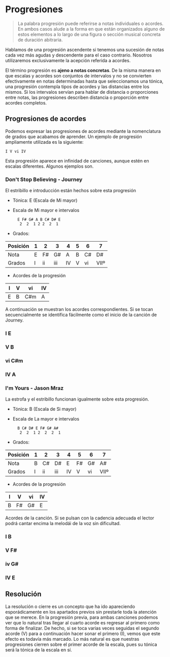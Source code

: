 <h1> Progresiones </h1>

> La palabra progresión puede referirse a notas individuales o acordes. En ambos
casos alude a la forma en que están organizados alguno de estos elementos a lo largo de una figura o sección musical concreta de duración abitraria.

Hablamos de una progresión ascendente si tenemos una sucesión de notas cada vez más agudas y descendente para el caso contrario. Nosotros utilizaremos exclusivamente la acepción referida a acordes.

El término progresión es **ajeno a notas concretas**. De la misma manera en que
escalas y acordes son conjuntos de intervalos y no se convierten efectivamente en notas determinadas hasta que seleccionamos una tónica, una progresión contempla tipos de acordes y las distancias entre los mismos. Si los intervalos servían para hablar de distancia o proporciones entre notas, las progresiones describen distancia o proporción entre acordes completos.

<h2> Progresiones de acordes </h2>
Podemos expresar las progresiones de acordes mediante la nomenclatura de grados que acabamos de aprender. Un ejemplo de progresión ampliamente utilizada es la siguiente:

    I V vi IV

Esta progresión aparece en infinidad de canciones, aunque estén en escalas diferentes. Algunos ejemplos son.

<h3> Don't Stop Believing - Journey </h3>
El estribillo e introducción están hechos sobre esta progresión

- Tónica: E (Escala de Mi mayor)
- Escala de Mi mayor e intervalos

        E F# G# A B C# D# E
         2  2  1 2 2  2  1

- Grados:

| Posición | 1 | 2 | 3 | 4 | 5 | 6 | 7 |
|-|-|-|-|-|-|-|-|
| Nota |E | F# | G# | A | B | C# | D# |
| Grados| I | ii | iii | IV | V | vi | VIIº


- Acordes de la progresión

| I | V | vi | IV |
| - | - | - | - |
| E | B | C#m | A |

A continuación se muestran los acordes correspondientes. Si se tocan secuencialmente se identifica fácilmente como el inicio de la canción de Journey.

<h3>I E</h3>
<div id ="piano_0" class="piano_container"></div>

<h3>V B</h3>
<div id ="piano_1" class="piano_container"></div>

<h3>vi C#m</h3>
<div id ="piano_2" class="piano_container"></div>

<h3>IV A</h3>
<div id ="piano_3" class="piano_container"></div>

<h3> I'm Yours - Jason Mraz </h3>
La estrofa y el estribillo funcionan igualmente sobre esta progresión.

- Tónica: B (Escala de Si mayor)
- Escala de La mayor e intervalos

        B C# D# E F# G# A#
         2  2  1 2  2  2  1

- Grados:

| Posición | 1 | 2 | 3 | 4 | 5 | 6 | 7 |
|-|-|-|-|-|-|-|-|
| Nota  | B | C# | D#  | E  | F#| G# | A# |
| Grados| I | ii | iii | IV | V | vi | VIIº


- Acordes de la progresión

| I | V | vi | IV |
| - | - | - | - |
| B | F# | G# | E |

Acordes de la canción. Si se pulsan con la cadencia adecuada
el lector podrá cantar encima la melodái de la voz sin dificultad.

<h3>I B</h3>
<div id ="piano_4" class="piano_container"></div>

<h3>V F#</h3>
<div id ="piano_5" class="piano_container"></div>

<h3>iv G#</h3>
<div id ="piano_6" class="piano_container"></div>

<h3>IV E</h3>
<div id ="piano_7" class="piano_container"></div>

<h2> Resolución </h2>
La resolución o cierre es un concepto que ha ido apareciendo esporádicamente en los apartados previos sin prestarle toda la atención que se merece. En la progresión previa, para ambas canciones podemos ver que lo natural tras llegar al cuarto acorde es regresar al primero como forma de finalizar. De hecho, si se toca varias veces seguidas el segundo acorde (V) para a continuación hacer sonar el primero (I), vemos que este efecto es todavía más marcado. Lo más natural es que nuestras progresiones cierren sobre
el primer acorde de la escala, pues su tónica será la tónica de la escala en sí.

<link rel="stylesheet" href="PianoGenerator/style.css">
<script>
piano({
    tag: "piano_0",
    octaves: 2,
    number: "pressed",
    names: "pressed",
    tonic: "E",
    pressed: ["E", "G#", "B"],
    controls: ["sync"]
});
piano({
    tag: "piano_1",
    octaves: 2,
    number: "pressed",
    names: "pressed",
    tonic: "B",
    pressed: ["B", "D#", "F#"],
    controls: ["sync"]
});
piano({
    tag: "piano_2",
    octaves: 2,
    number: "pressed",
    names: "pressed",
    tonic: "C#",
    pressed: ["C#", "C#", "E", "G#"],
    controls: ["sync"]
});
piano({
    tag: "piano_3",
    octaves: 2,
    number: "pressed",
    names: "pressed",
    tonic: "A",
    pressed: ["A", "C#", "E"],
    controls: ["sync"]
});
piano({
    tag: "piano_4",
    octaves: 2,
    number: "pressed",
    names: "pressed",
    tonic: "D#",
    pressed: ["D#", "F#", "B"],
    controls: ["sync"]
});
piano({
    tag: "piano_5",
    octaves: 2,
    number: "pressed",
    names: "pressed",
    tonic: "F#",
    pressed: ["F#", "A#", "C#"],
    controls: ["sync"]
});
piano({
    tag: "piano_6",
    octaves: 2,
    number: "pressed",
    names: "pressed",
    tonic: "G#",
    pressed: ["G#", "B", "D#"],
    controls: ["sync"]
});
piano({
    tag: "piano_7",
    octaves: 2,
    number: "pressed",
    names: "pressed",
    tonic: "E",
    pressed: ["E", "G#", "B"],
    controls: ["sync"]
});
</script>